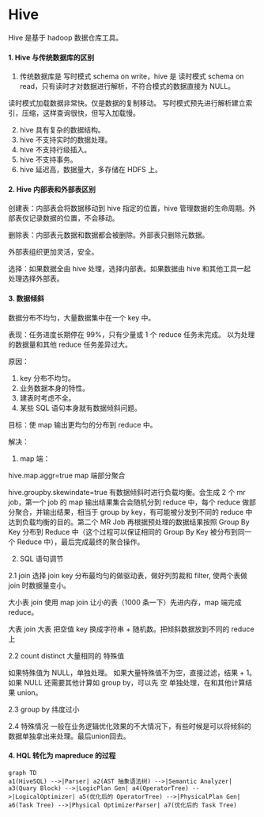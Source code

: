 # Hive

Hive 是基于 hadoop 数据仓库工具。

#### 1. Hive 与传统数据库的区别

1) 传统数据库是 写时模式 schema on write，hive 是 读时模式 schema on read，只有读时才对数据进行解析，不符合模式的数据直接为 NULL。

读时模式加载数据非常快。仅是数据的复制移动。
写时模式预先进行解析建立索引，压缩，这样查询很快，但写入加载慢。

2) hive 具有复杂的数据结构。
3) hive 不支持实时的数据处理。
4) hive 不支持行级插入。
5) hive 不支持事务。
6) hive 延迟高，数据量大，多存储在 HDFS 上。

#### 2. Hive 内部表和外部表区别

创建表：内部表会将数据移动到 hive 指定的位置，hive 管理数据的生命周期。外部表仅记录数据的位置，不会移动。

删除表：内部表元数据和数据都会被删除。外部表只删除元数据。

外部表组织更加灵活，安全。

选择：如果数据全由 hive 处理，选择内部表。如果数据由 hive 和其他工具一起处理选择外部表。

#### 3. 数据倾斜

数据分布不均匀，大量数据集中在一个 key 中。

表现：任务进度长期停在 99%，只有少量或 1 个 reduce 任务未完成。
以为处理的数据量和其他 reduce 任务差异过大。

原因：
1) key 分布不均匀。
2) 业务数据本身的特性。
3) 建表时考虑不全。
4) 某些 SQL 语句本身就有数据倾斜问题。

目标：使 map 输出更均匀的分布到 reduce 中。

解决：
1) map 端：

hive.map.aggr=true
map 端部分聚合

hive.groupby.skewindate=true
有数据倾斜时进行负载均衡。会生成 2 个 mr job，第一个 job 的 map 输出结果集合会随机分到 reduce 中，每个 reduce 做部分聚合，并输出结果，相当于 group by key，有可能被分发到不同的 reduce 中达到负载均衡的目的。第二个 MR Job 再根据预处理的数据结果按照 Group By Key 分布到 Reduce 中（这个过程可以保证相同的 Group By Key 被分布到同一个 Reduce 中），最后完成最终的聚合操作。

2) SQL 语句调节

2.1 join 
选择 join key 分布最均匀的做驱动表，做好列剪裁和 filter, 使两个表做 join 时数据量变小。

大小表 join
使用 map join 让小的表（1000 条一下）先进内存，map 端完成 reduce。

大表 join 大表
把空值 key 换成字符串 + 随机数。把倾斜数据放到不同的 reduce 上

2.2 count distinct 大量相同的 特殊值

如果特殊值为 NULL，单独处理。
如果大量特殊值不为空，直接过滤，结果 + 1。
如果 NULL 还需要其他计算如 group by，可以先 空 单独处理，在和其他计算结果 union。

2.3 group by 纬度过小

2.4 特殊情况
一般在业务逻辑优化效果的不大情况下，有些时候是可以将倾斜的数据单独拿出来处理。最后union回去。

#### 4. HQL 转化为 mapreduce 的过程

```mermaid
graph TD
a1(HiveSQL) -->|Parser| a2(AST 抽象语法树) -->|Semantic Analyzer| a3(Quary Block) -->|LogicPlan Gen| a4(OperatorTree) -->|LogicalOptimizer| a5(优化后的 OperatorTree) -->|PhysicalPlan Gen| a6(Task Tree) -->|Physical OptimizerParser| a7(优化后的 Task Tree)
```



